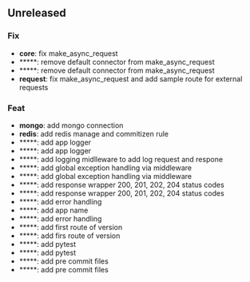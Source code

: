 ## Unreleased

### Fix

- **core**: fix make_async_request
- *****: remove default connector from make_async_request
- *****: remove default connector from make_async_request
- **request**: fix make_async_request and add sample route for external requests

### Feat

- **mongo**: add mongo connection
- **redis**: add redis manage and commitizen rule
- *****: add app logger
- *****: add app logger
- *****: add logging midlleware to add log request and respone
- *****: add global exception handling via middleware
- *****: add global exception handling via middleware
- *****: add response wrapper 200, 201, 202, 204 status codes
- *****: add response wrapper 200, 201, 202, 204 status codes
- *****: add error handling
- *****: add app name
- *****: add error handling
- *****: add first route of version
- *****: add firs route of version
- *****: add pytest
- *****: add pytest
- *****: add pre commit files
- *****: add pre commit files
